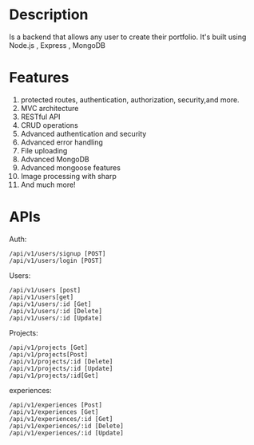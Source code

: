 # Description #
Is a backend that allows any user to create their portfolio. It's built using Node.js , Express , MongoDB 

# Features #

1. protected routes, authentication, authorization, security,and more.
2. MVC architecture
3. RESTful API
4. CRUD operations
5. Advanced authentication and security
6. Advanced error handling
7. File uploading
8. Advanced MongoDB
9. Advanced mongoose features
10. Image processing with sharp
11. And much more!
# APIs # 
Auth:
~~~
/api/v1/users/signup [POST]
/api/v1/users/login [POST]
~~~
Users:
~~~
/api/v1/users [post]
/api/v1/users[get]
/api/v1/users/:id [Get]
/api/v1/users/:id [Delete]
/api/v1/users/:id [Update]
~~~
Projects:
~~~
/api/v1/projects [Get]
/api/v1/projects[Post]
/api/v1/projects/:id [Delete]
/api/v1/projects/:id [Update]
/api/v1/projects/:id[Get]
~~~
experiences:
~~~
/api/v1/experiences [Post]
/api/v1/experiences [Get]
/api/v1/experiences/:id [Get]
/api/v1/experiences/:id [Delete]
/api/v1/experiences/:id [Update]


